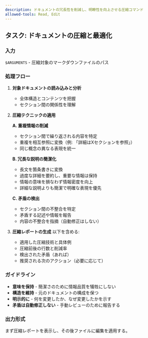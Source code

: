 ```yaml
---
description: ドキュメントの冗長性を削減し、明瞭性を向上させる圧縮コマンド
allowed-tools: Read, Edit
---
```


## タスク: ドキュメントの圧縮と最適化

### 入力
`$ARGUMENTS` - 圧縮対象のマークダウンファイルのパス

### 処理フロー

1. **対象ドキュメントの読み込みと分析**
   - 全体構造とコンテンツを把握
   - セクション間の関係性を理解

2. **圧縮テクニックの適用**

   **A. 重複情報の削減**
   - セクション間で繰り返される内容を特定
   - 重複を相互参照に変換（例: 「詳細はXセクションを参照」）
   - 同じ概念の異なる表現を統一

   **B. 冗長な説明の簡潔化**
   - 長文を箇条書きに変換
   - 過度な詳細を要約し、重要な情報は保持
   - 情報の意味を損なわず情報密度を向上
   - 詳細な説明よりも簡潔で明確な表現を優先

   **C. 矛盾の検出**
   - セクション間の不整合を特定
   - 矛盾する記述や情報を報告
   - 内容の不整合を指摘（自動修正はしない）

3. **圧縮レポートの生成**
   以下を含める:
   - 適用した圧縮技術と具体例
   - 圧縮前後の行数と削減率
   - 検出された矛盾（あれば）
   - 推奨される次のアクション（必要に応じて）

### ガイドライン

- **意味を保持** - 簡潔さのために情報品質を犠牲にしない
- **構造を維持** - 元のドキュメントの構成を保つ
- **明示的に** - 何を変更したか、なぜ変更したかを示す
- **矛盾は自動修正しない** - 手動レビューのために報告する

### 出力形式

まず圧縮レポートを表示し、その後ファイルに編集を適用する。
